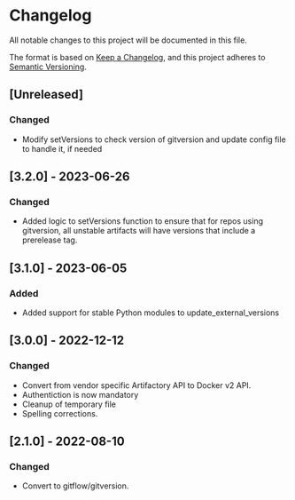 # Changelog

All notable changes to this project will be documented in this file.

The format is based on [Keep a Changelog](https://keepachangelog.com/en/1.0.0/),
and this project adheres to [Semantic Versioning](https://semver.org/spec/v2.0.0.html).

## [Unreleased]

### Changed
- Modify setVersions to check version of gitversion and update config file to handle it, if needed

## [3.2.0] - 2023-06-26
### Changed
- Added logic to setVersions function to ensure that for repos using gitversion, all unstable
  artifacts will have versions that include a prerelease tag.

## [3.1.0] - 2023-06-05
### Added
- Added support for stable Python modules to update_external_versions

## [3.0.0] - 2022-12-12
### Changed
- Convert from vendor specific Artifactory API to Docker v2 API.
- Authentiction is now mandatory
- Cleanup of temporary file
- Spelling corrections.

## [2.1.0] - 2022-08-10
### Changed
- Convert to gitflow/gitversion.

